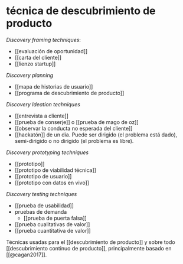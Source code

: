# técnica de descubrimiento de producto
*Discovery framing techniques*:

- [[evaluación de oportunidad]]
- [[carta del cliente]]
- [[lienzo startup]]

*Discovery planning*

- [[mapa de historias de usuario]]
- [[programa de descubrimiento de producto]]

*Discovery Ideation techniques*

- [[entrevista a cliente]]
- [[prueba de conserje]] o [[prueba de mago de oz]]
- [[observar la conducta no esperada del cliente]]
- [[hackatón]] de un día. Puede ser dirigido (el problema está dado), semi-dirigido o no dirigido (el problema es libre).

*Discovery prototyping techniques*

- [[prototipo]]
- [[prototipo de viabilidad técnica]]
- [[prototipo de usuario]]
- [[prototipo con datos en vivo]]

*Discovery testing techniques*

- [[prueba de usabilidad]]
- pruebas de demanda
    - [[prueba de puerta falsa]]
- [[prueba cualitativas de valor]]
- [[prueba cuantitativa de valor]]


Técnicas usadas para el [[descubrimiento de producto]] y sobre todo [[descubrimiento continuo de producto]], principalmente basado en [[@cagan2017]].
